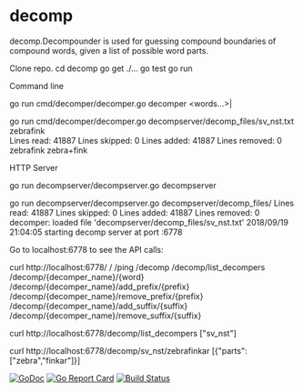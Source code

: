 # decomp
decomp.Decompounder is used for guessing compound boundaries of compound words, given a list of possible word parts.

Clone repo.
cd decomp
go get ./...
go test
go run 

Command line

go run cmd/decomper/decomper.go
decomper <DECOMP FILE> <words...>|<STDIN>

go run cmd/decomper/decomper.go decompserver/decomp_files/sv_nst.txt zebrafink \
Lines read: 41887
Lines skipped: 0
Lines added: 41887
Lines removed: 0
zebrafink	zebra+fink

HTTP Server

go run decompserver/decompserver.go 
decompserver <DECOMPFILES DIR>

go run decompserver/decompserver.go decompserver/decomp_files/
Lines read: 41887
Lines skipped: 0
Lines added: 41887
Lines removed: 0
decomper: loaded file 'decompserver/decomp_files/sv_nst.txt'
2018/09/19 21:04:05 starting decomp server at port :6778



Go to localhost:6778 to see the API calls:

curl http://localhost:6778/
/
/ping
/decomp
/decomp/list_decompers
/decomp/{decomper_name}/{word}
/decomp/{decomper_name}/add_prefix/{prefix}
/decomp/{decomper_name}/remove_prefix/{prefix}
/decomp/{decomper_name}/add_suffix/{suffix}
/decomp/{decomper_name}/remove_suffix/{suffix}

curl http://localhost:6778/decomp/list_decompers
["sv_nst"]

curl http://localhost:6778/decomp/sv_nst/zebrafinkar
[{"parts":["zebra","finkar"]}]



[![GoDoc](https://godoc.org/github.com/stts-se/decomp?status.svg)](https://godoc.org/github.com/stts-se/decomp) [![Go Report Card](https://goreportcard.com/badge/github.com/stts-se/decomp)](https://goreportcard.com/report/github.com/stts-se/decomp) [![Build Status](https://travis-ci.org/stts-se/decomp.svg?branch=master)](https://travis-ci.org/stts-se/decomp)
